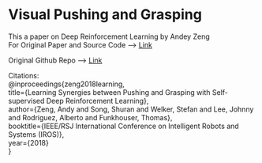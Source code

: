 # Visual Pushing and Grasping  

This a paper on Deep Reinforcement Learning by Andey Zeng  
For Original Paper and Source Code --> [Link](https://vpg.cs.princeton.edu/)

Original Github Repo --> [Link](https://github.com/andyzeng/visual-pushing-grasping)

Citations:  
@inproceedings{zeng2018learning,  
  title={Learning Synergies between Pushing and Grasping with Self-supervised Deep Reinforcement Learning},  
  author={Zeng, Andy and Song, Shuran and Welker, Stefan and Lee, Johnny and Rodriguez, Alberto and Funkhouser, Thomas},  
  booktitle={IEEE/RSJ International Conference on Intelligent Robots and Systems (IROS)},  
  year={2018}  
}  



